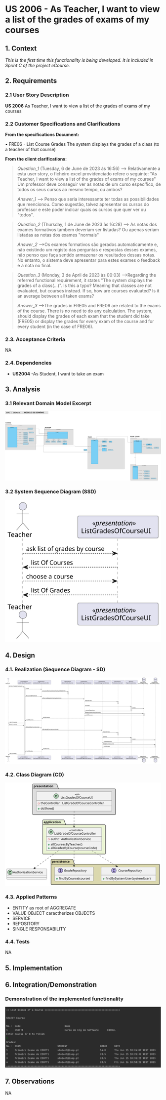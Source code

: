 # US 2006 - As Teacher, I want to view a list of the grades of exams of my courses

## 1. Context

*This is the first time this functionality is being developed. It is included in Sprint C of the project eCourse.*

## 2. Requirements

### 2.1 User Story Description

**US 2006** As Teacher, I want to view a list of the grades of exams of my courses

### 2.2 Customer Specifications and Clarifications ###

**From the specifications Document:**

• FRE06 - List Course Grades The system displays the grades of a class (to a teacher of
that course)

**From the client clarifications:**

> *Question_1* (Tuesday, 6 de June de 2023 às 16:56) --> Relativamente a esta user story, o ficheiro excel providenciado refere o seguinte:
"As Teacher, I want to view a list of the grades of exams of my courses"
> Um professor deve conseguir ver as notas de um curso específico, de todos os seus cursos ao mesmo tempo, ou ambos?
>
> *Answer_1* --> Penso que seria interessante ter todas as possibilidades que mencionou. Como sugestão, talvez apresentar os cursos do professor e este poder indicar quais os cursos que quer ver ou "todos".

> *Question_2* (Thursday, 1 de June de 2023 às 16:28) --> As notas dos exames formativos tambem deveriam ser listadas? Ou apenas seriam listadas as notas dos exames "normais"
>
> *Answer_2* -->Os exames formativos são gerados automaticamente e, não existindo um registo das perguntas e respostas desses exames, não penso que faça sentido armazenar os resultados dessas notas.
> No entanto, o sistema deve apresentar para estes exames o feedback e a nota no final.


> *Question_3* (Monday, 3 de April de 2023 às 00:03) -->Regarding the referred functional requirement, it states "The system displays the grades of a class(...)".
> Is this a typo? Meaning that classes are not evaluated, but courses instead. If so, how are courses evaluated? Is it an average between all taken exams?
>
> *Answer_3* -->The grades in FRE05 and FRE06 are related to the exams of the course. There is no need to do any calculation. The system, should display the grades of each exam that the student did take (FRE05) or display the grades for every exam of the course and for every student (in the case of FRE06).

### 2.3. Acceptance Criteria ###
NA

### 2.4. Dependencies ###

* **US2004** -As Student, I want to take an exam


## 3. Analysis

### 3.1 Relevant Domain Model Excerpt

![DM excerpt](us2006_DM.svg "A Domain Model Excerpt")

### 3.2 System Sequence Diagram (SSD)

![SSD](us2006_SSD.svg "A System Sequence Diagram")

## 4. Design

### 4.1. Realization (Sequence Diagram - SD)

![SD](us2006_SD.svg "A Sequence Diagram")

### 4.2. Class Diagram (CD)

![a class diagram](us2006_CD.svg "A Class Diagram")

### 4.3. Applied Patterns

* ENTITY as root of AGGREGATE
* VALUE OBJECT caractherizes OBJECTS
* SERVICE
* REPOSITORY
* SINGLE RESPONSABILITY

### 4.4. Tests

NA

## 5. Implementation



## 6. Integration/Demonstration

### Demonstration of the implemented functionality
![demo](LIST_GRADES_OF_COURSE.png "Demonstration")

## 7. Observations
NA